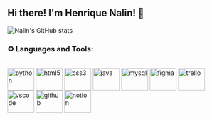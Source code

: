 ## Hi there! I'm Henrique Nalin! 👋

![Nalin's GitHub stats](https://github-readme-stats.vercel.app/api?username=HenriqueNalin&show_icons=true&theme=transparent)

### ⚙️ Languages and Tools: 
<div style="display: inline_block"><br/>
<img align="center" height="50" width="60" alt="python" src="https://cdn.jsdelivr.net/gh/devicons/devicon@latest/icons/python/python-original.svg" />
<img align="center" height="50" width="60" alt="html5" src="https://cdn.jsdelivr.net/gh/devicons/devicon@latest/icons/html5/html5-original.svg" />
<img align="center" height="50" width="60" alt="css3" src="https://cdn.jsdelivr.net/gh/devicons/devicon@latest/icons/css3/css3-original.svg" />
<img align="center" height="50" width="60" alt="java" src="https://cdn.jsdelivr.net/gh/devicons/devicon@latest/icons/java/java-original.svg" />
<img align="center" height="50" width="60" alt="mysql" src="https://cdn.jsdelivr.net/gh/devicons/devicon@latest/icons/mysql/mysql-original.svg" />
<img align="center" height="50" width="60" alt="figma" src="https://cdn.jsdelivr.net/gh/devicons/devicon@latest/icons/figma/figma-original.svg" />
<img align="center" height="50" width="60" alt="trello" src="https://cdn.jsdelivr.net/gh/devicons/devicon@latest/icons/trello/trello-original.svg" />
<img align="center" height="50" width="60" alt="vscode" src="https://cdn.jsdelivr.net/gh/devicons/devicon@latest/icons/vscode/vscode-original.svg" />
<img align="center" height="50" width="60" alt="github" src="https://cdn.jsdelivr.net/gh/devicons/devicon@latest/icons/github/github-original.svg" />
<img align="center" height="50" width="60" alt="notion" src="https://cdn.jsdelivr.net/gh/devicons/devicon@latest/icons/notion/notion-original.svg" />
</div>
